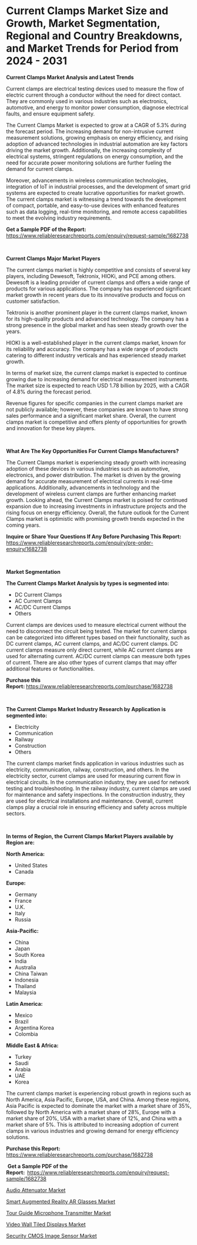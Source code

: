 <p><h1>Current Clamps Market Size and Growth, Market Segmentation, Regional and Country Breakdowns, and Market Trends for Period from 2024 -  2031</h1></p><p><strong>Current Clamps Market Analysis and Latest Trends</strong></p>
<p><p>Current clamps are electrical testing devices used to measure the flow of electric current through a conductor without the need for direct contact. They are commonly used in various industries such as electronics, automotive, and energy to monitor power consumption, diagnose electrical faults, and ensure equipment safety.</p><p>The Current Clamps Market is expected to grow at a CAGR of 5.3% during the forecast period. The increasing demand for non-intrusive current measurement solutions, growing emphasis on energy efficiency, and rising adoption of advanced technologies in industrial automation are key factors driving the market growth. Additionally, the increasing complexity of electrical systems, stringent regulations on energy consumption, and the need for accurate power monitoring solutions are further fueling the demand for current clamps.</p><p>Moreover, advancements in wireless communication technologies, integration of IoT in industrial processes, and the development of smart grid systems are expected to create lucrative opportunities for market growth. The current clamps market is witnessing a trend towards the development of compact, portable, and easy-to-use devices with enhanced features such as data logging, real-time monitoring, and remote access capabilities to meet the evolving industry requirements.</p></p>
<p><strong>Get a Sample PDF of the Report:&nbsp;</strong> <a href="https://www.reliableresearchreports.com/enquiry/request-sample/1682738">https://www.reliableresearchreports.com/enquiry/request-sample/1682738</a></p>
<p>&nbsp;</p>
<p><strong>Current Clamps Major Market Players</strong></p>
<p><p>The current clamps market is highly competitive and consists of several key players, including Dewesoft, Tektronix, HIOKi, and PCE among others. Dewesoft is a leading provider of current clamps and offers a wide range of products for various applications. The company has experienced significant market growth in recent years due to its innovative products and focus on customer satisfaction. </p><p>Tektronix is another prominent player in the current clamps market, known for its high-quality products and advanced technology. The company has a strong presence in the global market and has seen steady growth over the years. </p><p>HIOKI is a well-established player in the current clamps market, known for its reliability and accuracy. The company has a wide range of products catering to different industry verticals and has experienced steady market growth.</p><p>In terms of market size, the current clamps market is expected to continue growing due to increasing demand for electrical measurement instruments. The market size is expected to reach USD 1.78 billion by 2025, with a CAGR of 4.8% during the forecast period.</p><p>Revenue figures for specific companies in the current clamps market are not publicly available; however, these companies are known to have strong sales performance and a significant market share. Overall, the current clamps market is competitive and offers plenty of opportunities for growth and innovation for these key players.</p></p>
<p>&nbsp;</p>
<p><strong>What Are The Key Opportunities For Current Clamps Manufacturers?</strong></p>
<p><p>The Current Clamps market is experiencing steady growth with increasing adoption of these devices in various industries such as automotive, electronics, and power distribution. The market is driven by the growing demand for accurate measurement of electrical currents in real-time applications. Additionally, advancements in technology and the development of wireless current clamps are further enhancing market growth. Looking ahead, the Current Clamps market is poised for continued expansion due to increasing investments in infrastructure projects and the rising focus on energy efficiency. Overall, the future outlook for the Current Clamps market is optimistic with promising growth trends expected in the coming years.</p></p>
<p><strong>Inquire or Share Your Questions If Any Before Purchasing This Report:</strong> <a href="https://www.reliableresearchreports.com/enquiry/pre-order-enquiry/1682738">https://www.reliableresearchreports.com/enquiry/pre-order-enquiry/1682738</a></p>
<p>&nbsp;</p>
<p><strong>Market Segmentation</strong></p>
<p><strong>The Current Clamps Market Analysis by types is segmented into:</strong></p>
<p><ul><li>DC Current Clamps</li><li>AC Current Clamps</li><li>AC/DC Current Clamps</li><li>Others</li></ul></p>
<p><p>Current clamps are devices used to measure electrical current without the need to disconnect the circuit being tested. The market for current clamps can be categorized into different types based on their functionality, such as DC current clamps, AC current clamps, and AC/DC current clamps. DC current clamps measure only direct current, while AC current clamps are used for alternating current. AC/DC current clamps can measure both types of current. There are also other types of current clamps that may offer additional features or functionalities.</p></p>
<p><strong>Purchase this Report:&nbsp;</strong><a href="https://www.reliableresearchreports.com/purchase/1682738">https://www.reliableresearchreports.com/purchase/1682738</a></p>
<p>&nbsp;</p>
<p><strong>The Current Clamps Market Industry Research by Application is segmented into:</strong></p>
<p><ul><li>Electricity</li><li>Communication</li><li>Railway</li><li>Construction</li><li>Others</li></ul></p>
<p><p>The current clamps market finds application in various industries such as electricity, communication, railway, construction, and others. In the electricity sector, current clamps are used for measuring current flow in electrical circuits. In the communication industry, they are used for network testing and troubleshooting. In the railway industry, current clamps are used for maintenance and safety inspections. In the construction industry, they are used for electrical installations and maintenance. Overall, current clamps play a crucial role in ensuring efficiency and safety across multiple sectors.</p></p>
<p>&nbsp;</p>
<p><strong>In terms of Region, the Current Clamps Market Players available by Region are:</strong></p>
<p>
    <p> <strong> North America: </strong>
        <ul>
            <li>United States</li>
            <li>Canada</li>
        </ul>
        </p> 
    <p> <strong> Europe: </strong>
        <ul>
            <li>Germany</li>
            <li>France</li>
            <li>U.K.</li>
            <li>Italy</li>
            <li>Russia</li>
        </ul>
        </p> 
    <p> <strong> Asia-Pacific: </strong>
        <ul>
            <li>China</li>
            <li>Japan</li>
            <li>South Korea</li>
            <li>India</li>
            <li>Australia</li>
            <li>China Taiwan</li>
            <li>Indonesia</li>
            <li>Thailand</li>
            <li>Malaysia</li>
        </ul>
        </p> 
    <p> <strong> Latin America: </strong>
        <ul>
            <li>Mexico</li>
            <li>Brazil</li>
            <li>Argentina Korea</li>
            <li>Colombia</li>
        </ul>
        </p> 
    <p> <strong> Middle East & Africa: </strong>
        <ul>
            <li>Turkey</li>
            <li>Saudi</li>
            <li>Arabia</li>
            <li>UAE</li>
            <li>Korea</li>
        </ul>
    </p>
    </p>
<p><p>The current clamps market is experiencing robust growth in regions such as North America, Asia Pacific, Europe, USA, and China. Among these regions, Asia Pacific is expected to dominate the market with a market share of 35%, followed by North America with a market share of 28%, Europe with a market share of 20%, USA with a market share of 12%, and China with a market share of 5%. This is attributed to increasing adoption of current clamps in various industries and growing demand for energy efficiency solutions.</p></p>
<p><strong>Purchase this Report: </strong><a href="https://www.reliableresearchreports.com/purchase/1682738">https://www.reliableresearchreports.com/purchase/1682738</a></p>
<p>&nbsp;<strong>Get a Sample PDF of the Report:&nbsp;&nbsp;</strong><a href="https://www.reliableresearchreports.com/enquiry/request-sample/1682738">https://www.reliableresearchreports.com/enquiry/request-sample/1682738</a></p>
<p><strong></strong></p>
<p><p><a href="https://medium.com/@marianmraz_72126/audio-attenuator-market-research-report-its-history-and-forecast-2024-to-2031-ad27f85ff543">Audio Attenuator Market</a></p><p><a href="https://medium.com/@marianmraz_72126/smart-augmented-reality-ar-glasses-market-analysis-and-sze-forecasted-for-period-from-2024-to-2031-db3916a6ed5b">Smart Augmented Reality AR Glasses Market</a></p><p><a href="https://medium.com/@marianmraz_72126/tour-guide-microphone-transmitter-market-size-market-outlook-and-market-forecast-2024-to-2031-bdfc489b2d1c">Tour Guide Microphone Transmitter Market</a></p><p><a href="https://medium.com/@marianmraz_72126/video-wall-tiled-displays-market-the-key-to-successful-business-strategy-forecast-till-2031-c705b5f03ac6">Video Wall Tiled Displays Market</a></p><p><a href="https://medium.com/@marianmraz_72126/security-cmos-image-sensor-market-outlook-industry-overview-and-forecast-2024-to-2031-866c027eb588">Security CMOS Image Sensor Market</a></p></p>